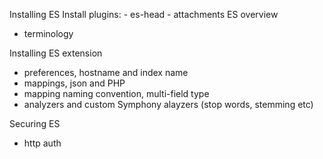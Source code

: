 Installing ES
Install plugins:
	- es-head
	- attachments
ES overview
- terminology

Installing ES extension
- preferences, hostname and index name
- mappings, json and PHP
- mapping naming convention, multi-field type
- analyzers and custom Symphony alayzers (stop words, stemming etc)

Securing ES
- http auth